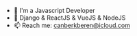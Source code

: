 - 👋 I'm a Javascript Developer
- 👀 Django & ReactJS & VueJS & NodeJS
- 📫 Reach me: canberkberen@icloud.com

<!---
Welcome to my repository! ✨ 
--->
